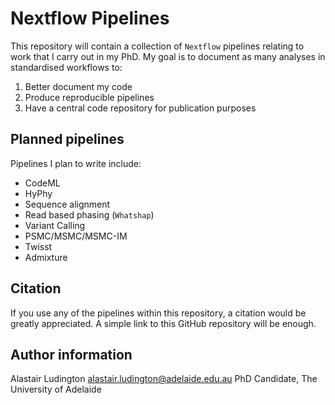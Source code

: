 # Nextflow Pipelines

This repository will contain a collection of `Nextflow` pipelines relating to
work that I carry out in my PhD. My goal is to document as many analyses in
standardised workflows to:

1. Better document my code
2. Produce reproducible pipelines
3. Have a central code repository for publication purposes

## Planned pipelines

Pipelines I plan to write include:

* CodeML
* HyPhy
* Sequence alignment
* Read based phasing (`Whatshap`)
* Variant Calling
* PSMC/MSMC/MSMC-IM
* Twisst
* Admixture

## Citation

If you use any of the pipelines within this repository, a citation would be greatly
appreciated. A simple link to this GitHub repository will be enough.

## Author information

Alastair Ludington
alastair.ludington@adelaide.edu.au
PhD Candidate, The University of Adelaide
